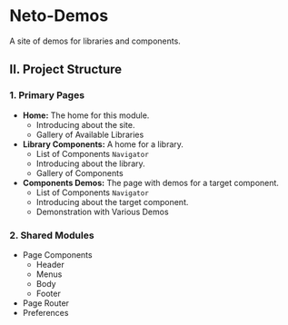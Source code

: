 # Neto-Demos

A site of demos for libraries and components.

## II. Project Structure

### 1. Primary Pages

- **Home:** The home for this module.
	- Introducing about the site.
	- Gallery of Available Libraries
- **Library Components:** A home for a library.
	- List of Components `Navigator`
	- Introducing about the library.
	- Gallery of Components
- **Components Demos:** The page with demos for a target component.
	- List of Components `Navigator`
	- Introducing about the target component.
	- Demonstration with Various Demos

### 2. Shared Modules

- Page Components
	- Header
	- Menus
	- Body
	- Footer
- Page Router
- Preferences
